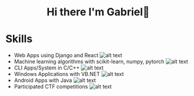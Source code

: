 <h1 align="center">Hi there I'm Gabriel👋</h1>

# Skills 
* Web Apps using Django and React ![alt text](https://img.shields.io/badge/PYTHON-REACT-blue)
* Machine learning algorithms with scikit-learn, numpy, pytorch ![alt text](https://img.shields.io/badge/PYTHON)
* CLI Apps/System in C/C++ ![alt text](https://img.shields.io/badge/C-C++-blue)
* Windows Applications with VB.NET ![alt text](https://img.shields.io/badge/VB_NET)
* Android Apps with Java ![alt text](https://img.shields.io/badge/JAVA)
* Participated CTF competitions ![alt text](https://img.shields.io/badge/CTF)
